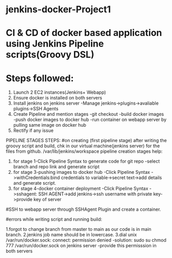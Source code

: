 # jenkins-docker-Project1
# CI & CD of docker based application using Jenkins Pipeline scripts(Groovy DSL)

# Steps followed:
1. Launch 2 EC2 instances(Jenkins+ Webapp)
2. Ensure docker is installed on both servers
3. Install jenkins on jenkins server
   -Manage jenkins->plugins->avaliable plugins->SSH Agents
4. Create Pipeline and mention stages
   -git checkout
   -build docker images
   -push docker images to docker hub
   -run container on webapp server by pulling same image on docker hub
5. Rectify if any issue

PIPELINE STAGES STEPS:
      #on creating (first pipeline stage) after writing the groovy script and build,
      chk in our virtual machine(jenkins server) for the files from github.
      /var/lib/jenkins/workspace
pipeline creation stages help:
1. for stage 1-Click Pipeline Syntax to generate code for git repo
  -select branch and repo link and generate script
3. for stage 3-pushing images to docker hub
  -Click Pipeline Syntax ->withCredentials:bind credentials to variable->secret text->add details and generate script.
4. for stage 4-docker container deployment
  -Click Pipeline Syntax ->sshagent: SSH AGENT->add jenkins->ssh username with private key->provide key of server

#SSH to webapp server through SSHAgent Plugin and create a container.


#errors while writing script and running build:

1.forgot to change branch from master to main as our code is in main branch.
2.jenkins job name should be in lowercase.
3.dial unix /var/run/docker.sock: connect: permission denied
  -solution: 
  sudo su
  chmod 777 /var/run/docker.sock on jenkins server
  -provide this permisssion in both servers
